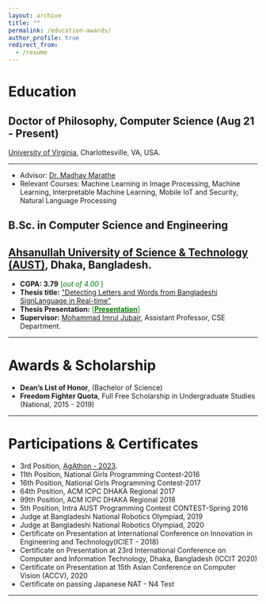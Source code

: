 ```yaml
---
layout: archive
title: ""
permalink: /education-awards/
author_profile: true
redirect_from:
  - /resume
---
```


# Education

## Doctor of Philosophy, Computer Science (Aug 21 - Present)

[University of Virginia](https://engineering.virginia.edu/departments/computer-science), Charlottesville, VA, USA.

---

- Advisor: [Dr. Madhav Marathe](https://biocomplexity.virginia.edu/person/madhav-marathe)
- Relevant Courses: Machine Learning in Image Processing, Machine Learning, Interpretable Machine Learning, Mobile IoT and Security, Natural Language Processing

## B.Sc. in Computer Science and Engineering

## [Ahsanullah University of Science & Technology (AUST)](http://aust.edu/), Dhaka, Bangladesh.

- **CGPA: 3.79** <span style ="color:Green"> [*out of 4.00* ] </span>
- **Thesis title:** ["Detecting Letters and Words from Bangladeshi SignLanguage in Real-time"](https://oishee-hoque.github.io/files/Defense.pdf)
- **Thesis Presentation:** [<span style ="color:Green"> [**Presentation**] </span>](https://oishee-hoque.github.io/files/DefensePresentation.pdf)
- **Supervisor:** [Mohammad Imrul Jubair](https://scholar.google.com/citations?user=H4-yZ3wAAAAJ&hl=en), Assistant Professor, CSE Department.

---

# Awards & Scholarship

- **Dean’s List of Honor**, (Bachelor of Science)
- **Freedom Fighter Quota**, Full Free Scholarship in Undergraduate Studies (National, 2015 - 2019)

---

# Participations & Certificates

- 3rd Position, [AgAthon - 2023](https://badgr.com/public/assertions/wJZIOVeESRiBJDtn-tRj6g?identity__email=gza5dr@virginia.edu).
- 11th Position, National Girls Programming Contest-2016
- 16th Position, National Girls Programming Contest-2017
- 64th Position, ACM ICPC DHAKA Regional 2017
- 99th Position, ACM ICPC DHAKA Regional 2018
- 5th Position, Intra AUST Programming Contest CONTEST-Spring 2016
- Judge at Bangladeshi National Robotics Olympiad, 2019
- Judge at Bangladeshi National Robotics Olympiad, 2020
- Certificate on Presentation at International Conference on Innovation in Engineering and Technology(ICIET - 2018)
- Certificate on Presentation at 23rd International Conference on Computer and Information Technology, Dhaka, Bangladesh (ICCIT 2020)
- Certificate on Presentation at 15th Asian Conference on Computer Vision (ACCV), 2020
- Certificate on passing Japanese NAT - N4 Test

---
